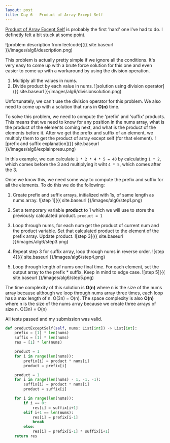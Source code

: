 ```yaml
---
layout: post
title: Day 6 - Product of Array Except Self
---
```

[Product of Array Except Self](https://leetcode.com/problems/product-of-array-except-self/) is probably the first 'hard' one I've had to do. I definetly felt a bit stuck at some point.

![problem description from leetcode]({{ site.baseurl }}/images/alg6/description.png)

This problem is actually pretty simple if we ignore all the conditions. It's very easy to come up with a brute force solution for this one and even easier to come up with a workaround by using the division operation.

1. Multiply all the values in nums.
2. Divide product by each value in nums.
![solution using division operator]({{ site.baseurl }}/images/alg6/divisionsolution.png)

Unfortunately, we can't use the division operator for this problem. We also need to come up with a solution that runs in **O(n)** time.

To solve this problem, we need to compute the 'prefix' and 'suffix' products. This means that we need to know for any position in the nums array, what is the product of the elements coming next, and what is the product of the elements before it. After we get the prefix and suffix of an element, we multiply them to get the product of array except self (for that element).
![prefix and suffix explanation]({{ site.baseurl }}/images/alg6/explainpresu.png)

In this example, we can calculate `1 * 2 * 4 * 5 = 40` by calculating `1 * 2`, which comes before the 3 and multiplying it wiht `4 * 5`, which comes after the 3.

Once we know this, we need some way to compute the prefix and suffix for all the elements. To do this we do the following:

1. Create prefix and suffix arrays, initialized with 1s, of same length as nums array.
![step 1]({{ site.baseurl }}/images/alg6/step1.png)

2. Set a temporary variable **product** to 1 which we will use to store the previously calculated product.
`product = 1`

3. Loop through nums, for each num get the product of current num and the product variable. Set that calculated product to the element of the prefix array. Update product.
![step 3]({{ site.baseurl }}/images/alg6/step3.png)

4. Repeat step 3 for suffix array, loop through nums in reverse order.
![step 4]({{ site.baseurl }}/images/alg6/step4.png)

5. Loop through length of nums one final time. For each element, set the output array to the prefix * suffix. Keep in mind to edge case.
![step 5]({{ site.baseurl }}/images/alg6/step5.png)

The time complexity of this solution is **O(n)** where n is the size of the nums array because although we loop through nums array three times, each loop has a max length of n. O(3n) = O(n). 
The space complexity is also **O(n)** where n is the size of the nums array because we create three arrays of size n. O(3n) = O(n)

All tests passed and my submission was valid.

```python
def productExceptSelf(self, nums: List[int]) -> List[int]:
    prefix = [1] * len(nums)
    suffix = [1] * len(nums)
    res = [1] * len(nums)

    product = 1
    for i in range(len(nums)):
        prefix[i] = product * nums[i]
        product = prefix[i]

    product = 1
    for i in range(len(nums) - 1, -1, -1):
        suffix[i] = product * nums[i]
        product = suffix[i]

    for i in range(len(nums)):
        if i == 0:
            res[i] = suffix[i+1]
        elif i+1 == len(nums):
            res[i] = prefix[i-1]
            break
        else:
            res[i] = prefix[i-1] * suffix[i+1]
    return res
```